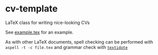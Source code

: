 # cv-template
LaTeX class for writing nice-looking CVs

See [example.tex](example.tex) for an example.

As with other LaTeX documents, spell checking can be performed with `aspell -t -c file.tex` and grammar check with [`textidote`](https://sylvainhalle.github.io/textidote/)

